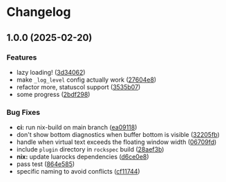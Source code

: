 # Changelog

## 1.0.0 (2025-02-20)


### Features

* lazy loading! ([3d34062](https://github.com/boltlessengineer/sense.nvim/commit/3d340627791cc4bfb11970cd555cff5ce8350327))
* make `_log_level` config actually work ([27604e8](https://github.com/boltlessengineer/sense.nvim/commit/27604e8bae3af41ef130ecf7802155fbacda6dd2))
* refactor more, statuscol support ([3535b07](https://github.com/boltlessengineer/sense.nvim/commit/3535b07d4839d7f102d0428bd1ee7dad99526824))
* some progress ([2bdf298](https://github.com/boltlessengineer/sense.nvim/commit/2bdf29887a906614f8342eec25121dbb31e5e5a8))


### Bug Fixes

* **ci:** run nix-build on main branch ([ea09118](https://github.com/boltlessengineer/sense.nvim/commit/ea09118499d477bb6f19eb0c994889e1e86922c0))
* don't show bottom diagnostics when buffer bottom is visible ([32205fb](https://github.com/boltlessengineer/sense.nvim/commit/32205fbadd2b2e78707c039839d64dcc25f25695))
* handle when virtual text exceeds the floating window width ([06709fd](https://github.com/boltlessengineer/sense.nvim/commit/06709fdea703924bf0820eac695c4ece0de62fc2))
* include `plugin` directory in `rockspec` build ([28aef3b](https://github.com/boltlessengineer/sense.nvim/commit/28aef3b84f66506349295998a26a9c2c3477a64d))
* **nix:** update luarocks dependencies ([d6ce0e8](https://github.com/boltlessengineer/sense.nvim/commit/d6ce0e892792a5631f3632450bb2faf147091abc))
* pass test ([864e585](https://github.com/boltlessengineer/sense.nvim/commit/864e5859a9a2632cfd84b55244c11319deb84c15))
* specific naming to avoid conflicts ([cf11744](https://github.com/boltlessengineer/sense.nvim/commit/cf11744c6dbad35066b5c960a11b79a93ce68f15))
